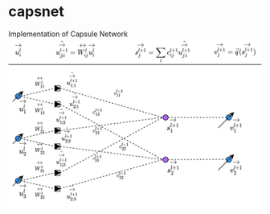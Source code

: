 # capsnet
Implementation of Capsule Network
![CapsDiagram](https://raw.githubusercontent.com/JamesFitzpatrickTP/capsnet/master/CapsNet.PNG)
